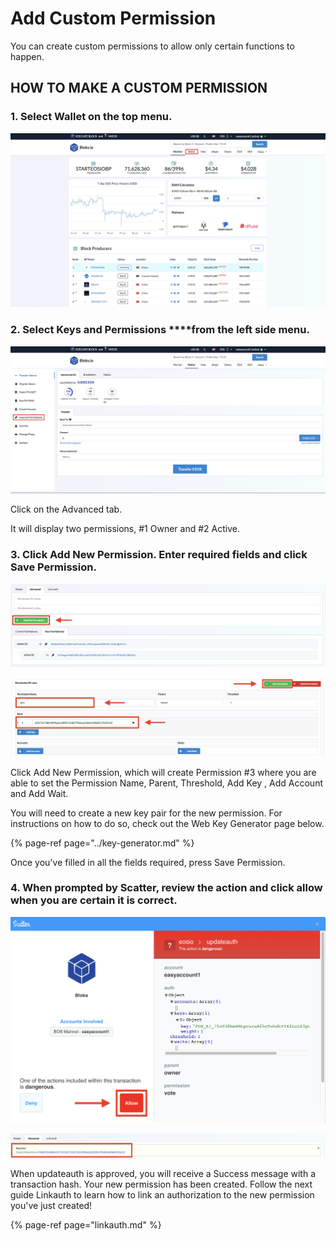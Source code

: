 # Add Custom Permission

You can create custom permissions to allow only certain functions to happen. 

## HOW TO MAKE A CUSTOM PERMISSION

### 1. Select **Wallet** on the top menu.

![](../../.gitbook/assets/image%20%2847%29.png)

### 2. Select Keys and Permissions ****from the left side menu.

![](../../.gitbook/assets/image%20%2838%29.png)

Click on the Advanced tab.

It will display two permissions, \#1 Owner and \#2 Active. 

### 3. Click Add New Permission. Enter required fields and click Save Permission.

![](../../.gitbook/assets/image%20%2817%29.png)

![](../../.gitbook/assets/image%20%28109%29.png)

Click Add New Permission, which will create Permission \#3 where you are able to set the Permission Name, Parent, Threshold, Add Key , Add Account and Add Wait.

You will need to create a new key pair for the new permission. For instructions on how to do so, check out the Web Key Generator page below.

{% page-ref page="../key-generator.md" %}

Once you've filled in all the fields required, press Save Permission.

### 4. When prompted by Scatter, review the action and click allow when you are certain it is correct.

![](../../.gitbook/assets/image%20%28114%29.png)

![](../../.gitbook/assets/image%20%2821%29.png)

When updateauth is approved, you will receive a Success message with a transaction hash. Your new permission has been created. Follow the next guide Linkauth to learn how to link an authorization to the new permission you've just created!

{% page-ref page="linkauth.md" %}

